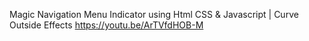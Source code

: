 Magic Navigation Menu Indicator using Html CSS & Javascript | Curve Outside Effects
https://youtu.be/ArTVfdHOB-M
